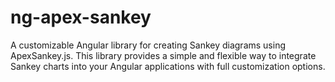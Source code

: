 # ng-apex-sankey
A customizable Angular library for creating Sankey diagrams using ApexSankey.js. This library provides a simple and flexible way to integrate Sankey charts into your Angular applications with full customization options.

